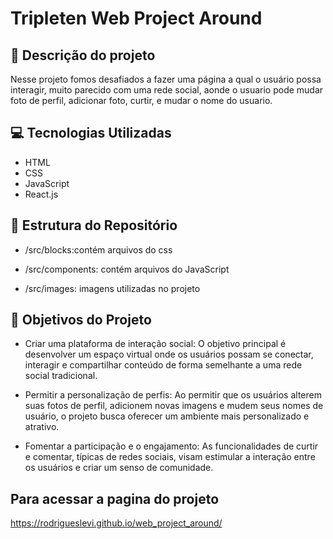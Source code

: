 # Tripleten Web Project Around

## 📖 Descrição do projeto

Nesse projeto fomos desafiados a fazer uma página a qual o usuário possa interagir, muito parecido com uma rede social, aonde o usuario pode mudar foto de perfil, adicionar foto, curtir, e mudar o nome do usuario.

## 💻 Tecnologias Utilizadas

- HTML
- CSS
- JavaScript
- React.js

## 📁 Estrutura do Repositório

- /src/blocks:contém arquivos do css

- /src/components: contém arquivos do JavaScript

- /src/images: imagens utilizadas no projeto

## 🎯 Objetivos do Projeto

- Criar uma plataforma de interação social: O objetivo principal é desenvolver um espaço virtual onde os usuários possam se conectar, interagir e compartilhar conteúdo de forma semelhante a uma rede social tradicional.

- Permitir a personalização de perfis: Ao permitir que os usuários alterem suas fotos de perfil, adicionem novas imagens e mudem seus nomes de usuário, o projeto busca oferecer um ambiente mais personalizado e atrativo.

- Fomentar a participação e o engajamento: As funcionalidades de curtir e comentar, típicas de redes sociais, visam estimular a interação entre os usuários e criar um senso de comunidade.

## Para acessar a pagina do projeto

https://rodrigueslevi.github.io/web_project_around/
